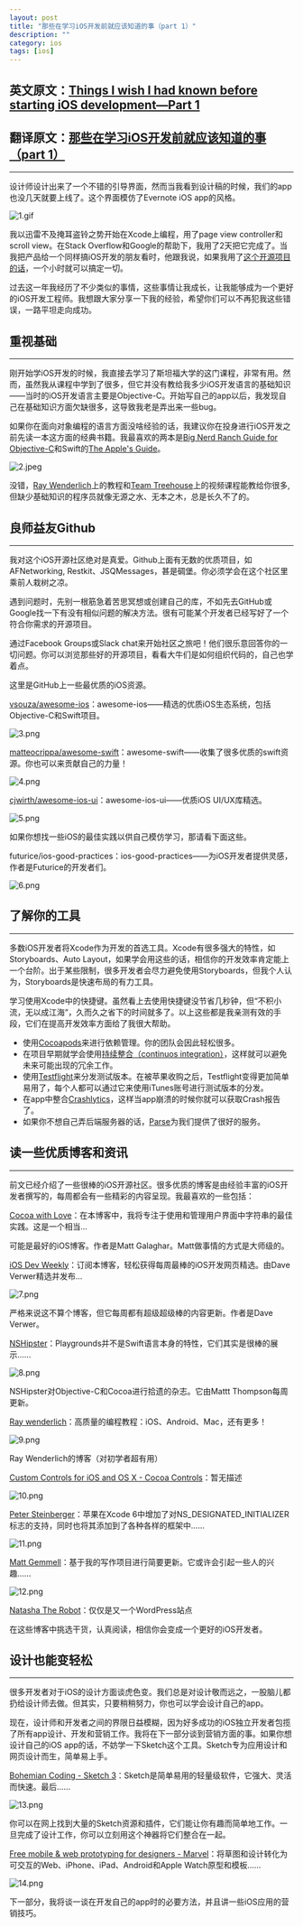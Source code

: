 ```yaml
---
layout: post
title: "那些在学习iOS开发前就应该知道的事（part 1）"
description: ""
category: ios
tags: [ios]
---
```



## 英文原文：[Things I wish I had known before starting iOS development—Part 1](https://medium.com/ios-os-x-development/things-i-wish-i-had-known-before-starting-ios-development-part-1-421a05e8447e)

## 翻译原文：[那些在学习iOS开发前就应该知道的事（part 1）](http://www.cocoachina.com/ios/20150608/12052.html)
---

设计师设计出来了一个不错的引导界面，然而当我看到设计稿的时候，我们的app也没几天就要上线了。这个界面模仿了Evernote iOS app的风格。

![1.gif](/assets/img/ios/start/1.gif)

我以迅雷不及掩耳盗铃之势开始在Xcode上编程，用了page view controller和scroll view。在Stack Overflow和Google的帮助下，我用了2天把它完成了。当我把产品给一个同样搞iOS开发的朋友看时，他跟我说，如果我用了[这个开源项目的话](https://github.com/mamaral/Onboard.git)，一个小时就可以搞定一切。

过去这一年我经历了不少类似的事情，这些事情让我成长，让我能够成为一个更好的iOS开发工程师。我想跟大家分享一下我的经验，希望你们可以不再犯我这些错误，一路平坦走向成功。

## 重视基础
---

刚开始学iOS开发的时候，我直接去学习了斯坦福大学的这门课程，非常有用。然而，虽然我从课程中学到了很多，但它并没有教给我多少iOS开发语言的基础知识——当时的iOS开发语言主要是Objective-C。开始写自己的app以后，我发现自己在基础知识方面欠缺很多，这导致我老是弄出来一些bug。

如果你在面向对象编程的语言方面没啥经验的话，我建议你在投身进行iOS开发之前先读一本这方面的经典书籍。我最喜欢的两本是[Big Nerd Ranch Guide for Objective-C](https://www.bignerdranch.com/we-write/objective-c-programming/)和Swift的[The Apple's Guide](https://developer.apple.com/library/ios/documentation/Swift/Conceptual/Swift_Programming_Language/)。

![2.jpeg](/assets/img/ios/start/2.jpeg)

没错，[Ray Wenderlich](http://www.raywenderlich.com/)上的教程和[Team Treehouse](http://teamtreehouse.com/)上的视频课程能教给你很多,但缺少基础知识的程序员就像无源之水、无本之木，总是长久不了的。

## 良师益友Github
---

我对这个iOS开源社区绝对是真爱。Github上面有无数的优质项目，如AFNetworking, Restkit、JSQMessages，甚是碉堡。你必须学会在这个社区里乘前人栽树之凉。

遇到问题时，先别一根筋急着苦思冥想或创建自己的库，不如先去GitHub或Google找一下有没有相似问题的解决方法。很有可能某个开发者已经写好了一个符合你需求的开源项目。

通过Facebook Groups或Slack chat来开始社区之旅吧！他们很乐意回答你的一切问题。你可以浏览那些好的开源项目，看看大牛们是如何组织代码的，自己也学着点。

这里是GitHub上一些最优质的iOS资源。

[vsouza/awesome-ios](https://github.com/vsouza/awesome-ios0)：awesome-ios——精选的优质iOS生态系统，包括Objective-C和Swift项目。

![3.png](/assets/img/ios/start/3.png)

[matteocrippa/awesome-swift](https://github.com/matteocrippa/awesome-swift)：awesome-swift——收集了很多优质的swift资源。你也可以来贡献自己的力量！

![4.png](/assets/img/ios/start/4.png)

[cjwirth/awesome-ios-ui](https://github.com/cjwirth/awesome-ios-ui)：awesome-ios-ui——优质iOS UI/UX库精选。

![5.png](/assets/img/ios/start/5.png)

如果你想找一些iOS的最佳实践以供自己模仿学习，那请看下面这些。

futurice/ios-good-practices：ios-good-practices——为iOS开发者提供灵感，作者是Futurice的开发者们。

![6.png](/assets/img/ios/start/6.png)

## 了解你的工具
---

多数iOS开发者将Xcode作为开发的首选工具。Xcode有很多强大的特性，如Storyboards、Auto Layout，如果学会用这些的话，相信你的开发效率肯定能上一个台阶。出于某些限制，很多开发者会尽力避免使用Storyboards，但我个人认为，Storyboards是快速布局的有力工具。

学习使用Xcode中的快捷键。虽然看上去使用快捷键没节省几秒钟，但“不积小流，无以成江海“，久而久之省下的时间就多了。以上这些都是我亲测有效的手段，它们在提高开发效率方面给了我很大帮助。

* 使用[Cocoapods](https://cocoapods.org/)来进行依赖管理。你的团队会因此轻松很多。
* 在项目早期就学会使用[持续整合（continuos integration）](https://developer.apple.com/library/ios/documentation/IDEs/Conceptual/xcode_guide-continuous_integration/)，这样就可以避免未来可能出现的冗余工作。
* 使用[Testflight](https://developer.apple.com/testflight/)来分发测试版本。在被苹果收购之后，Testflight变得更加简单易用了，每个人都可以通过它来使用iTunes账号进行测试版本的分发。
* 在app中整合[Crashlytics](https://try.crashlytics.com/)，这样当app崩溃的时候你就可以获取Crash报告了。
* 如果你不想自己弄后端服务器的话，[Parse](https://parse.com/)为我们提供了很好的服务。

## 读一些优质博客和资讯
---

前文已经介绍了一些很棒的iOS开源社区。很多优质的博客是由经验丰富的iOS开发者撰写的，每周都会有一些精彩的内容呈现。我最喜欢的一些包括：

[Cocoa with Love](http://cocoawithlove.com/)：在本博客中，我将专注于使用和管理用户界面中字符串的最佳实践。这是一个相当...

可能是最好的iOS博客。作者是Matt Galaghar。Matt做事情的方式是大师级的。

[iOS Dev Weekly](http://iosdevweekly.com/)：订阅本博客，轻松获得每周最棒的iOS开发网页精选。由Dave Verwer精选并发布...

![7.png](/assets/img/ios/start/7.png)

严格来说这不算个博客，但它每周都有超级超级棒的内容更新。作者是Dave Verwer。

[NSHipster](http://nshipster.com/)：Playgrounds并不是Swift语言本身的特性，它们其实是很棒的展示……

![8.png](/assets/img/ios/start/8.png)

NSHipster对Objective-C和Cocoa进行拾遗的杂志。它由Mattt Thompson每周更新。

[Ray wenderlich](http://www.raywenderlich.com/)：高质量的编程教程：iOS、Android、Mac，还有更多！

![9.png](/assets/img/ios/start/9.png)

Ray Wenderlich的博客（对初学者超有用）

[Custom Controls for iOS and OS X - Cocoa Controls](http://cocoacontrols.com/)：暂无描述

![10.png](/assets/img/ios/start/10.png)

[Peter Steinberger](http://petersteinberger.com/)：苹果在Xcode 6中增加了对NS_DESIGNATED_INITIALIZER 标志的支持，同时也将其添加到了各种各样的框架中……

![11.png](/assets/img/ios/start/11.png)

[Matt Gemmell](http://mattgemmell.com/)：基于我的写作项目进行简要更新。它或许会引起一些人的兴趣……

![12.png](/assets/img/ios/start/12.png)

[Natasha The Robot](http://natashatherobot.com/)：仅仅是又一个WordPress站点

在这些博客中挑选干货，认真阅读，相信你会变成一个更好的iOS开发者。

## 设计也能变轻松
---

很多开发者对于iOS的设计方面谈虎色变。我们总是对设计敬而远之，一股脑儿都扔给设计师去做。但其实，只要稍稍努力，你也可以学会设计自己的app。

现在，设计师和开发者之间的界限日益模糊，因为好多成功的iOS独立开发者包揽了所有app设计、开发和营销工作。我将在下一部分谈到营销方面的事。如果你想设计自己的iOS app的话，不妨学一下Sketch这个工具。Sketch专为应用设计和网页设计而生，简单易上手。

[Bohemian Coding - Sketch 3](http://bohemiancoding.com/sketch/)：Sketch是简单易用的轻量级软件，它强大、灵活而快速。最后……

![13.png](/assets/img/ios/start/13.png)

你可以在网上找到大量的Sketch资源和插件，它们能让你有趣而简单地工作。一旦完成了设计工作，你可以立刻用这个神器将它们整合在一起。

[Free mobile & web prototyping for designers - Marvel](https://marvelapp.com/)：将草图和设计转化为可交互的Web、iPhone、iPad、Android和Apple Watch原型和模板……

![14.png](/assets/img/ios/start/14.png)

下一部分，我将谈一谈在开发自己的app时的必要方法，并且讲一些iOS应用的营销技巧。
